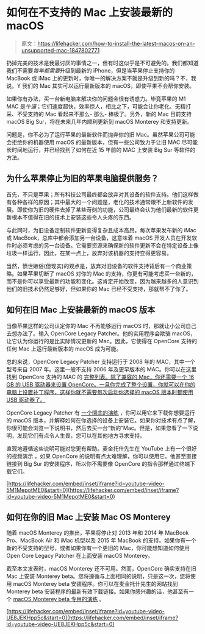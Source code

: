 # 如何在不支持的 Mac 上安装最新的 macOS

> 原文：<https://lifehacker.com/how-to-install-the-latest-macos-on-an-unsupported-mac-1847802771>

扔掉完美的技术是我最讨厌的事情之一，但有时这似乎是不可避免的。我们都知道我们不需要*每年都需要*升级到最新的 iPhone，但是当苹果停止支持你的 MacBook 或 iMac 上的更新时，你唯一的解决方案不就是升级到新的吗？不，我说。Y 我们的 Mac 其实可以运行最新版本的 macOS，即使苹果不会帮你安装。



如果你有办法，买一台新电脑来解决你的问题会很有诱惑力。毕竟苹果的 M1 MAC 是*牛逼*；它们速度超快，效率惊人，相比之下，可能会让你老化、无精打采、不受支持的 Mac 看起来不那么- 那么- 棒极了。另外，新的 Mac 目前支持 macOS Big Sur，将在未来几年内顺利更新到 macOS Monterey 和支持更新。

问题是，你不必为了运行苹果的最新软件而抛弃你的旧 Mac。虽然苹果公司可能会拒绝你的机器使用 macOS 的最新版本，但有一些公司致力于让旧 MAC 尽可能长时间地运行，并已经找到了如何在近 15 年前的 MAC 上安装 Big Sur 等软件的方法。

## 为什么苹果停止为旧的苹果电脑提供服务？

首先，不只是苹果；所有科技公司最终都会放弃对其设备的软件支持。他们这样做有各种各样的原因；其中最大的一个问题是，老化的技术通常跟不上新软件的发展。即使你为旧的硬件去掉了某些苛刻的功能，公司最终会认为他们最新的软件更新根本不值得在旧的技术上安装这些令人头疼的东西。

与此同时，为旧设备定制软件更新变得复杂且成本高昂。每次苹果发布新的 iMac 或 MacBook，总库中都会添加另一台设备，这意味着 macOS 开发人员在开发软件时必须考虑的另一台设备。它需要资源来确保新的软件更新不会在特定设备上像垃圾一样运行，因此，在某一点上，放弃对该机器的支持变得更容易。

当然，愤世嫉俗(但现实)的观点是，放弃对旧设备的软件支持背后有一个商业策略。如果苹果切断了 macOS 对你的 Mac 的支持，你更有可能考虑买一台新的，而不是你可以享受最新的功能和变化。这肯定开始改变，因为越来越多的人意识到他们的旧技术仍然足够好，但如果你的 Mac 已经不受支持，那就帮不了你了。

## 如何在旧 Mac 上安装最新的 macOS 版本

当像苹果这样的公司认定你的 Mac 不再能够运行 macOS 时，那就让小公司自己去想办法了。输入 OpenCore Legacy Patcher。他的实用程序会欺骗 macOS，让它认为你运行的是比实际情况更新的 Mac。因此，它使得在 OpenCore 支持的任何 Mac 上运行最新版本的 macOS 成为可能。

总的来说，OpenCore Legacy Patcher 支持运行于 2008 年的 MAC，其中一个型号来自 2007 年。这里一般不支持 2006 年及更早版本的 MAC。你可以在这里 找到 OpenCore 支持的 MAC 的 [完整列表。除了兼容的 Mac，你还需要一个 16 GB 的 USB 驱动器来设置 OpenCore。一旦你完成了整个设置，你就可以在你的电脑上设置补丁程序，这样你就不需要每次启动你选择的 macOS 版本时都使用 USB 驱动器了。](https://dortania.github.io/OpenCore-Legacy-Patcher/MODELS.html)

OpenCore Legacy Patcher 有 [一个彻底的演练](https://dortania.github.io/OpenCore-Legacy-Patcher/INSTALLER.html#downloading) ，你可以用它来下载你想要运行的 macOS 版本，并解释如何在你选择的设备上安装它。如果你对技术有点了解，你很可能会浏览一下说明书，然后去买一台“新的”Mac。但是，如果您看了一下说明，发现它们有点令人生畏，您可以在其他地方寻求支持。

直观地遵循这些说明可能对您更有帮助。麦金托什先生在 YouTube 上有一个很好的视频演示 ，如果 OpenCore 的说明有点太难理解，你可以使用它。他甚至直接链接到 Big Sur 的安装程序，所以你不需要像 OpenCore 的指令那样通过终端下载它们。

 [https://lifehacker.com/embed/inset/iframe?id=youtube-video-5M1MepotME0&start=0](https://lifehacker.com/embed/inset/iframe?id=youtube-video-5M1MepotME0&start=0) 

## 如何在你的旧 Mac 上安装 Mac OS Monterey

随着 macOS Monterey 的推出，苹果将停止对 2013 年和 2014 年 MacBook Pro、MacBook Air 和 iMac 机型以及 2015 年 MacBook 的支持。如果你有一个新的不受支持的型号，或者如果你有一个更旧的 Mac，你可能想知道如何使用 Open Core Legacy Patcher 在上面安装 macOS Monterey。

截至本文发表时，macOS Monterey 还不可用。然而，OpenCore 确实支持在旧 Mac 上安装 Monterey beta。您将遵循与上面相同的说明，只是这一次，您将使用 macOS Monterey beta 安装程序。你可以在麦金托什先生的网站找到 Monterey beta 安装程序的最新有效下载链接。如果你感兴趣的话，他甚至有一个 [macOS Monterey beta 专用的演练](https://www.youtube.com/watch?v=UE8JEKHpp5c) 。

 [https://lifehacker.com/embed/inset/iframe?id=youtube-video-UE8JEKHpp5c&start=0](https://lifehacker.com/embed/inset/iframe?id=youtube-video-UE8JEKHpp5c&start=0)
